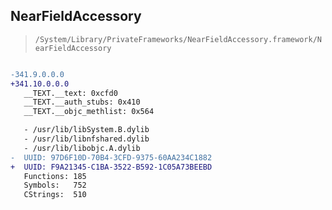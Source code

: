 ## NearFieldAccessory

> `/System/Library/PrivateFrameworks/NearFieldAccessory.framework/NearFieldAccessory`

```diff

-341.9.0.0.0
+341.10.0.0.0
   __TEXT.__text: 0xcfd0
   __TEXT.__auth_stubs: 0x410
   __TEXT.__objc_methlist: 0x564

   - /usr/lib/libSystem.B.dylib
   - /usr/lib/libnfshared.dylib
   - /usr/lib/libobjc.A.dylib
-  UUID: 97D6F10D-70B4-3CFD-9375-60AA234C1882
+  UUID: F9A21345-C1BA-3522-B592-1C05A73BEEBD
   Functions: 185
   Symbols:   752
   CStrings:  510

```
